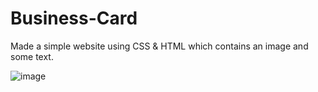 # Business-Card
 
Made a simple website using CSS & HTML which contains an image and some text.

![image](https://github.com/user-attachments/assets/c845fad8-06a2-4884-84b5-b66d8acee300)
